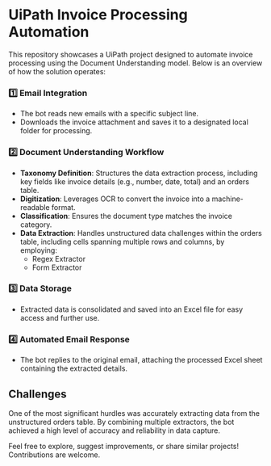 # UiPath Invoice Processing Automation

This repository showcases a UiPath project designed to automate invoice processing using the Document Understanding model. Below is an overview of how the solution operates:

### 1️⃣ Email Integration
- The bot reads new emails with a specific subject line.
- Downloads the invoice attachment and saves it to a designated local folder for processing.

### 2️⃣ Document Understanding Workflow
- **Taxonomy Definition**: Structures the data extraction process, including key fields like invoice details (e.g., number, date, total) and an orders table.
- **Digitization**: Leverages OCR to convert the invoice into a machine-readable format.
- **Classification**: Ensures the document type matches the invoice category.
- **Data Extraction**: Handles unstructured data challenges within the orders table, including cells spanning multiple rows and columns, by employing:
  - Regex Extractor
  - Form Extractor

### 3️⃣ Data Storage
- Extracted data is consolidated and saved into an Excel file for easy access and further use.

### 4️⃣ Automated Email Response
- The bot replies to the original email, attaching the processed Excel sheet containing the extracted details.

## Challenges
One of the most significant hurdles was accurately extracting data from the unstructured orders table. By combining multiple extractors, the bot achieved a high level of accuracy and reliability in data capture.


Feel free to explore, suggest improvements, or share similar projects! Contributions are welcome.
